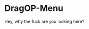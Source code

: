 # DragOP-Menu
















































Hey, why the fuck are you looking here?
